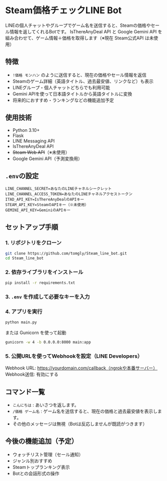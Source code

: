 # Steam価格チェックLINE Bot

LINEの個人チャットやグループでゲーム名を送信すると、Steamの価格やセール情報を返してくれるBotです。
IsThereAnyDeal API と Google Gemini API を組み合わせて、ゲーム情報＋価格を取得します（※現在 Steam公式API は未使用）

## 特徴

- `!価格 モンハン` のように送信すると、現在の価格やセール情報を返信
- Steamのゲーム詳細（英語タイトル、過去最安値、リンクなど）も表示
- LINEグループ・個人チャットどちらでも利用可能
- Gemini APIを使って日本語タイトルから英語タイトルに変換
- 将来的におすすめ・ランキングなどの機能追加予定

## 使用技術

- Python 3.10+
- Flask
- LINE Messaging API
- IsThereAnyDeal API
- ~~Steam Web API~~（※未使用）
- Google Gemini API（予測変換用）

## `.env`の設定

```env
LINE_CHANNEL_SECRET=あなたのLINEチャネルシークレット
LINE_CHANNEL_ACCESS_TOKEN=あなたのLINEチャネルアクセストークン
ITAD_API_KEY=IsThereAnyDealのAPIキー
STEAM_API_KEY=SteamのAPIキー（※未使用）
GEMINI_API_KEY=GeminiのAPIキー
```

## セットアップ手順

### 1. リポジトリをクローン

```bash
git clone https://github.com/tomgly/Steam_line_bot.git
cd Steam_line_bot
```

### 2. 依存ライブラリをインストール

```bash
pip install -r requirements.txt
```

### 3. `.env` を作成して必要なキーを入力

### 4. アプリを実行

```bash
python main.py
```

または Gunicorn を使って起動

```bash
gunicorn -w 4 -b 0.0.0.0:8000 main:app
```

### 5. 公開URLを使ってWebhookを設定（LINE Developers）

Webhook URL: https://yourdomain.com/callback（ngrokや本番サーバー）
Webhook送信: 有効にする

## コマンド一覧
 
- `こんにちは` : あいさつを返します。
- `/価格 ゲーム名` : ゲーム名を送信すると、現在の価格と過去最安値を表示します。
- その他のメッセージは無視（Botは反応しませんが既読がつきます）

## 今後の機能追加（予定）

- ウォッチリスト管理（セール通知）
- ジャンル別おすすめ
- Steamトップランキング表示
- Botとの会話形式の操作